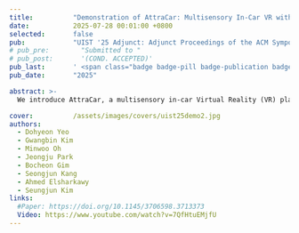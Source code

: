 ```yaml
---
title:          "Demonstration of AttraCar: Multisensory In-Car VR with Thermal, Airflow, and Motion Feedback through Built-In Vehicle Systems"
date:           2025-07-28 00:01:00 +0800
selected:       false
pub:            "UIST '25 Adjunct: Adjunct Proceedings of the ACM Symposium on User Interface Software and Technology"
# pub_pre:        "Submitted to "
# pub_post:       '(COND. ACCEPTED)'
pub_last:       ' <span class="badge badge-pill badge-publication badge-success">Jury's Choice, People's Choice</span>'
pub_date:       "2025"

abstract: >-
  We introduce AttraCar, a multisensory in-car Virtual Reality (VR) platform that delivers thermal, airflow, and motion feedback using built-in vehicle systems. By controlling the Heating, Ventilation, and Air Conditioning (HVAC) system and the power seat, our platform enables the creation of multisensory, hardware-free in-car VR designed to enhance immersion and mitigate motion sickness. This demonstration allows attendees to experience these effects firsthand, showcasing a practical and scalable approach for future immersive automotive applications.

cover:          /assets/images/covers/uist25demo2.jpg
authors:
  - Dohyeon Yeo
  - Gwangbin Kim
  - Minwoo Oh
  - Jeongju Park
  - Bocheon Gim
  - Seongjun Kang
  - Ahmed Elsharkawy
  - Seungjun Kim
links:
  #Paper: https://doi.org/10.1145/3706598.3713373
  Video: https://www.youtube.com/watch?v=7QfHtuEMjfU
---
```

